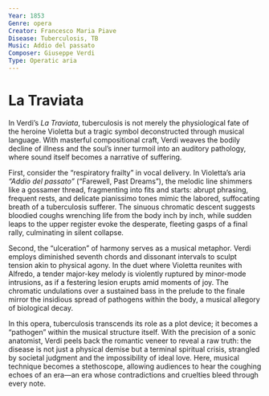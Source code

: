 ```yaml
---
Year: 1853
Genre: opera
Creator: Francesco Maria Piave
Disease: Tuberculosis, TB
Music: Addio del passato
Composer: Giuseppe Verdi
Type: Operatic aria
---
```


# La Traviata

In Verdi’s *La Traviata*, tuberculosis is not merely the physiological fate of the heroine Violetta but a tragic symbol deconstructed through musical language. With masterful compositional craft, Verdi weaves the bodily decline of illness and the soul’s inner turmoil into an auditory pathology, where sound itself becomes a narrative of suffering.  

First, consider the “respiratory frailty” in vocal delivery. In Violetta’s aria *“Addio del passato”* (“Farewell, Past Dreams”), the melodic line shimmers like a gossamer thread, fragmenting into fits and starts: abrupt phrasing, frequent rests, and delicate pianissimo tones mimic the labored, suffocating breath of a tuberculosis sufferer. The sinuous chromatic descent suggests bloodied coughs wrenching life from the body inch by inch, while sudden leaps to the upper register evoke the desperate, fleeting gasps of a final rally, culminating in silent collapse.  

Second, the “ulceration” of harmony serves as a musical metaphor. Verdi employs diminished seventh chords and dissonant intervals to sculpt tension akin to physical agony. In the duet where Violetta reunites with Alfredo, a tender major-key melody is violently ruptured by minor-mode intrusions, as if a festering lesion erupts amid moments of joy. The chromatic undulations over a sustained bass in the prelude to the finale mirror the insidious spread of pathogens within the body, a musical allegory of biological decay.  

In this opera, tuberculosis transcends its role as a plot device; it becomes a “pathogen” within the musical structure itself. With the precision of a sonic anatomist, Verdi peels back the romantic veneer to reveal a raw truth: the disease is not just a physical demise but a terminal spiritual crisis, strangled by societal judgment and the impossibility of ideal love. Here, musical technique becomes a stethoscope, allowing audiences to hear the coughing echoes of an era—an era whose contradictions and cruelties bleed through every note.
